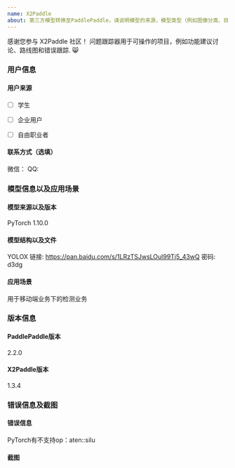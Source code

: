 ```yaml
---
name: X2Paddle
about: 第三方模型转换至PaddlePaddle，请说明模型的来源，模型类型（例如图像分类、目标检测等）
---
```


感谢您参与 X2Paddle 社区！ 问题跟踪器用于可操作的项目，例如功能建议讨论、路线图和错误跟踪. :smile_cat:

### 用户信息

<!-- Example
* 用户来源 => 学生
* 联系方式 => 微信
-->

#### 用户来源

 - [ ] 学生

 - [ ] 企业用户

 - [ ] 自由职业者

#### 联系方式（选填）

微信：
QQ:

### 模型信息以及应用场景

<!-- Example
* 模型来源以及版本 => PyTorch 1.10.0
* 模型结构 => YOLOX
* 应用场景 => 用于移动端业务下的检测业务
-->

#### 模型来源以及版本

PyTorch 1.10.0

#### 模型结构以及文件

YOLOX
链接: https://pan.baidu.com/s/1LRzTSJwsLOul99Tj5_43wQ 密码: d3dg

#### 应用场景

用于移动端业务下的检测业务

### 版本信息

<!-- Example
* PaddlePaddle版本 => 2.2.0
* X2Paddle版本 => 1.3.4
-->

#### PaddlePaddle版本

2.2.0

#### X2Paddle版本

1.3.4

### 错误信息及截图

<!-- Example
* 错误信息 => PyTorch有不支持op：aten::silu
* 截图 =>
-->

#### 错误信息

PyTorch有不支持op：aten::silu

#### 截图

